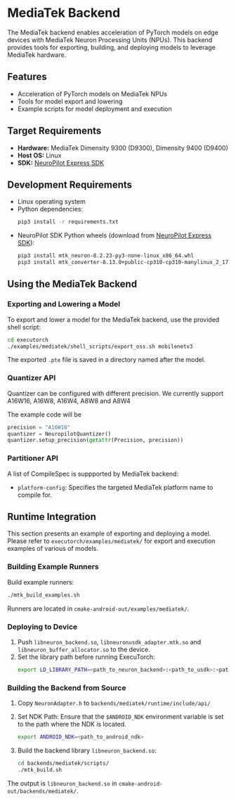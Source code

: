 # MediaTek Backend

The MediaTek backend enables acceleration of PyTorch models on edge devices with MediaTek Neuron Processing Units (NPUs). This backend provides tools for exporting, building, and deploying models to leverage MediaTek hardware.

## Features

- Acceleration of PyTorch models on MediaTek NPUs
- Tools for model export and lowering
- Example scripts for model deployment and execution

## Target Requirements

- **Hardware:** MediaTek Dimensity 9300 (D9300), Dimensity 9400 (D9400)
- **Host OS:** Linux
- **SDK:** [NeuroPilot Express SDK](https://neuropilot.mediatek.com/resources/public/npexpress/en/docs/npexpress)

## Development Requirements

- Linux operating system
- Python dependencies:
  ```bash
  pip3 install -r requirements.txt
  ```
- NeuroPilot SDK Python wheels (download from [NeuroPilot Express SDK](https://neuropilot.mediatek.com/resources/public/npexpress/en/docs/npexpress)):
  ```bash
  pip3 install mtk_neuron-8.2.23-py3-none-linux_x86_64.whl
  pip3 install mtk_converter-8.13.0+public-cp310-cp310-manylinux_2_17_x86_64.manylinux2014_x86_64.whl
  ```

## Using the MediaTek Backend

### Exporting and Lowering a Model

To export and lower a model for the MediaTek backend, use the provided shell script:
```bash
cd executorch
./examples/mediatek/shell_scripts/export_oss.sh mobilenetv3
```
The exported `.pte` file is saved in a directory named after the model.

### Quantizer API

Quantizer can be configured with different precision. We currently support A16W16, A16W8, A16W4, A8W8 and A8W4

The example code will be
```python
precision = "A16W16"
quantizer = NeuropilotQuantizer()
quantizer.setup_precision(getattr(Precision, precision))
```

### Partitioner API

A list of CompileSpec is suppported by MediaTek backend:
- `platform-config`: Specifies the targeted MediaTek platform name to compile for.

## Runtime Integration

This section presents an example of exporting and deploying a model. Please refer to `executorch/examples/mediatek/` for export and execution examples of various of models.

### Building Example Runners

Build example runners:
```bash
./mtk_build_examples.sh
```
Runners are located in `cmake-android-out/examples/mediatek/`.

### Deploying to Device

1. Push `libneuron_backend.so`, `libneuronusdk_adapter.mtk.so` and `libneuron_buffer_allocator.so` to the device.
2. Set the library path before running ExecuTorch:
   ```bash
   export LD_LIBRARY_PATH=<path_to_neuron_backend>:<path_to_usdk>:<path_to_buffer_allocator>:$LD_LIBRARY_PATH
   ```

### Building the Backend from Source
1. Copy `NeuronAdapter.h` to `backends/mediatek/runtime/include/api/`

2. Set NDK Path: Ensure that the `$ANDROID_NDK` environment variable is set to the path where the NDK is located.
   ```bash
   export ANDROID_NDK=<path_to_android_ndk>
   ```

3. Build the backend library `libneuron_backend.so`:
    ```bash
    cd backends/mediatek/scripts/
    ./mtk_build.sh
    ```
The output is `libneuron_backend.so` in `cmake-android-out/backends/mediatek/`.
